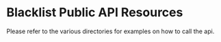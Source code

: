 # Blacklist Public API Resources

Please refer to the various directories for examples on how to call the api.
